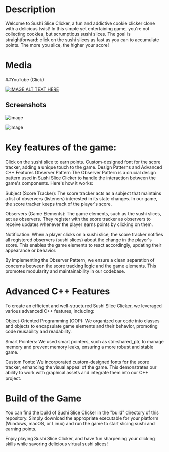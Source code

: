 # Description
Welcome to Sushi Slice Clicker, a fun and addictive cookie clicker clone with a delicious twist! In this simple yet entertaining game, you're not collecting cookies, but scrumptious sushi slices. The goal is straightforward: click on the sushi slices as fast as you can to accumulate points. The more you slice, the higher your score!

# Media
##YouTube (Click)

[![IMAGE ALT TEXT HERE](https://img.youtube.com/vi/SW_mv80fHx4/0.jpg)](https://www.youtube.com/watch?v=SW_mv80fHx4)

## Screenshots

![image](https://github.com/forsbergsskola-se/212-cpp-game-KaleSmug/assets/7360266/7545bf46-f62d-4aa2-b63a-09446aa3120b)

![image](https://github.com/forsbergsskola-se/212-cpp-game-KaleSmug/assets/7360266/9bc5daa8-1657-49c6-92d1-80b7b2ba6ea4)


# Key features of the game:

Click on the sushi slice to earn points.
Custom-designed font for the score tracker, adding a unique touch to the game.
Design Patterns and Advanced C++ Features
Observer Pattern
The Observer Pattern is a crucial design pattern used in Sushi Slice Clicker to handle the interaction between the game's components. Here's how it works:

Subject (Score Tracker): The score tracker acts as a subject that maintains a list of observers (listeners) interested in its state changes. In our game, the score tracker keeps track of the player's score.

Observers (Game Elements): The game elements, such as the sushi slices, act as observers. They register with the score tracker as observers to receive updates whenever the player earns points by clicking on them.

Notification: When a player clicks on a sushi slice, the score tracker notifies all registered observers (sushi slices) about the change in the player's score. This enables the game elements to react accordingly, updating their appearance or behavior.

By implementing the Observer Pattern, we ensure a clean separation of concerns between the score tracking logic and the game elements. This promotes modularity and maintainability in our codebase.

# Advanced C++ Features
To create an efficient and well-structured Sushi Slice Clicker, we leveraged various advanced C++ features, including:

Object-Oriented Programming (OOP): We organized our code into classes and objects to encapsulate game elements and their behavior, promoting code reusability and readability.

Smart Pointers: We used smart pointers, such as std::shared_ptr, to manage memory and prevent memory leaks, ensuring a more robust and stable game.

Custom Fonts: We incorporated custom-designed fonts for the score tracker, enhancing the visual appeal of the game. This demonstrates our ability to work with graphical assets and integrate them into our C++ project.



# Build of the Game
You can find the build of Sushi Slice Clicker in the "build" directory of this repository. Simply download the appropriate executable for your platform (Windows, macOS, or Linux) and run the game to start slicing sushi and earning points.

Enjoy playing Sushi Slice Clicker, and have fun sharpening your clicking skills while savoring delicious virtual sushi slices!

